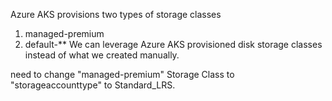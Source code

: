 

Azure AKS provisions two types of storage classes 
1. managed-premium
2. default-**
We can leverage Azure AKS provisioned disk storage classes instead of what we created manually.

need to change "managed-premium" Storage Class to "storageaccounttype" to Standard_LRS.

